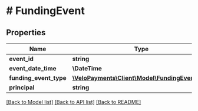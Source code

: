 # # FundingEvent

## Properties

Name | Type | Description | Notes
------------ | ------------- | ------------- | -------------
**event_id** | **string** |  | [optional]
**event_date_time** | **\DateTime** |  | [optional]
**funding_event_type** | [**\VeloPayments\Client\Model\FundingEventType**](FundingEventType.md) |  | [optional]
**principal** | **string** |  | [optional]

[[Back to Model list]](../../README.md#models) [[Back to API list]](../../README.md#endpoints) [[Back to README]](../../README.md)
